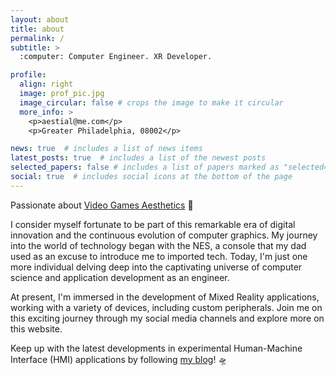 ```yaml
---
layout: about
title: about
permalink: /
subtitle: >
  :computer: Computer Engineer. XR Developer.

profile:
  align: right
  image: prof_pic.jpg
  image_circular: false # crops the image to make it circular
  more_info: >
    <p>aestial@me.com</p>
    <p>Greater Philadelphia, 08002</p>

news: true  # includes a list of news items
latest_posts: true  # includes a list of the newest posts
selected_papers: false # includes a list of papers marked as "selected={true}"
social: true  # includes social icons at the bottom of the page
---
```


Passionate about [Video Games Aesthetics](https://www.artstation.com/aestial) :space_invader:

I consider myself fortunate to be part of this remarkable era of digital innovation and the continuous evolution of computer graphics. My journey into the world of technology began with the NES, a console that my dad used as an excuse to introduce me to imported tech. Today, I'm just one more individual delving deep into the captivating universe of computer science and application development as an engineer.

At present, I'm immersed in the development of Mixed Reality applications, working with a variety of devices, including custom peripherals. Join me on this exciting journey through my social media channels and explore more on this website. 

Keep up with the latest developments in experimental Human-Machine Interface (HMI) applications by following [my blog](/blog/)! :flying_saucer:	